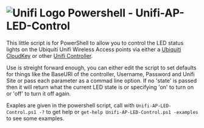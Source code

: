 # ![Unifi Logo][MyUnifiLogo] Powershell - Unifi-AP-LED-Control

This little script is for PowerShell to allow you to control the LED status lights on the Ubiquiti Unifi Wireless Access points via either a [Ubiquiti CloudKey](https://www.ui.com/unifi/unifi-cloud-key/) or other [Unifi Controller](https://www.ui.com/software/).

Use is streight forward enough, you can either edit the script to set defaults for things like the BaseURI of the controller, Username, Password and Unifi Site or pass each parameter as a commad line option. If no 'state' is passed then it will return what the current LED state is or specifying 'on' to turn on or 'off' to turn it off again.

Exaples are given in the powershell script, call with `Unifi-AP-LED-Control.ps1 -?` to get help or `get-help Unifi-AP-LED-Control.ps1 -examples` to see some examples.

[UnifiLogo]: https://prd-www-cdn.ubnt.com/media/images/ubnt-logo-u.svg
[MyUnifiLogo]: https://github.com/planetWayne/Images/UBNTLogo.png
